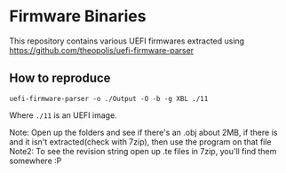 # Firmware Binaries

This repository contains various UEFI firmwares extracted using https://github.com/theopolis/uefi-firmware-parser

## How to reproduce

```
uefi-firmware-parser -o ./Output -O -b -g XBL ./11
```

Where ```./11``` is an UEFI image.

Note: Open up the folders and see if there's an .obj about 2MB, if there is and it isn't extracted(check with 7zip), then use the program on that file
Note2: To see the revision string open up .te files in 7zip, you'll find them somewhere :P
